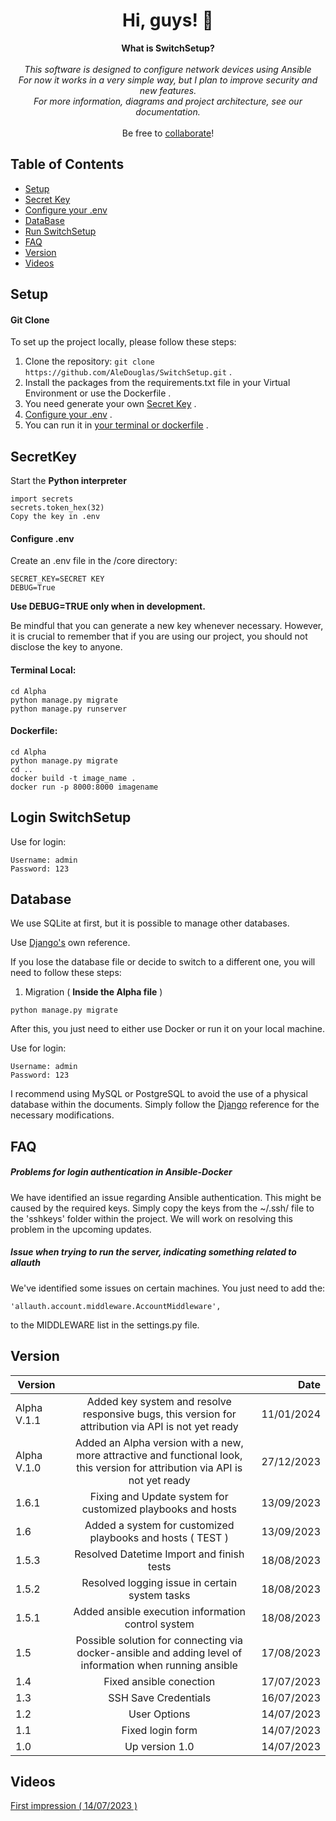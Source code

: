 <h1 align="center">Hi, guys! 👋</h1>

<p align="center">
    <b>What is SwitchSetup?</b><br><br>
    <i>
        This software is designed to configure network devices using <span color="blue">Ansible</span><br>
        For now it works in a very simple way, but I plan to improve security and new features.<br>
        For more information, diagrams and project architecture, see our documentation.<br>
    </i><br>
    Be free to <a href="https://github.com/AleDouglas/SwitchSetup/blob/master/CONTRIBUTING.md">collaborate</a>!
</p>

## Table of Contents

- [Setup](#setup)
- [Secret Key](#secretkey)
- [Configure your .env](#configure-env)
- [DataBase](#database)
- [Run SwitchSetup](#run-switchsetup)
- [FAQ](#faq)
- [Version](#version)
- [Videos](#videos)


## Setup


#### Git Clone

To set up the project locally, please follow these steps:

1. Clone the repository: `git clone https://github.com/AleDouglas/SwitchSetup.git` .
2. Install the packages from the requirements.txt file in your Virtual Environment or use the Dockerfile .
3. You need generate your own [Secret Key](#SecretKey) .
4. [Configure your .env](#configure-.env) .
5. You can run it in [your terminal or dockerfile](#run-switchsetup) .


## SecretKey

Start the **Python interpreter**
```
import secrets
secrets.token_hex(32)
Copy the key in .env
```

#### Configure .env


Create an .env file in the /core directory:
```
SECRET_KEY=SECRET KEY
DEBUG=True
```
**Use DEBUG=TRUE only when in development.**


Be mindful that you can generate a new key whenever necessary. 
However, it is crucial to remember that if you are using our project, you should not disclose the key to anyone.



#### Terminal Local:

```
cd Alpha
python manage.py migrate
python manage.py runserver
```

#### Dockerfile:

```
cd Alpha
python manage.py migrate
cd ..
docker build -t image_name .
docker run -p 8000:8000 imagename
```
## Login SwitchSetup

Use for login:
```
Username: admin
Password: 123
```

## Database

We use SQLite at first, but it is possible to manage other databases.

Use [Django's](https://docs.djangoproject.com/en/4.2/ref/settings/#std-setting-DATABASES) own reference.

If you lose the database file or decide to switch to a different one, you will need to follow these steps:

1. Migration ( **Inside the Alpha file** )


```
python manage.py migrate
```
After this, you just need to either use Docker or run it on your local machine.

Use for login:
```
Username: admin
Password: 123
```


I recommend using MySQL or PostgreSQL to avoid the use of a physical database within the documents. Simply follow the [Django]((https://docs.djangoproject.com/en/4.2/ref/settings/#std-setting-DATABASES) ) reference for the necessary modifications.


## FAQ


##### Problems for login authentication in Ansible-Docker
We have identified an issue regarding Ansible authentication. This might be caused by the required keys. Simply copy the keys from the ~/.ssh/ file to the 'sshkeys' folder within the project. We will work on resolving this problem in the upcoming updates.


##### Issue when trying to run the server, indicating something related to allauth
We've identified some issues on certain machines. You just need to add the:
```
'allauth.account.middleware.AccountMiddleware', 
 ```
to the MIDDLEWARE list in the settings.py file.

## Version


| Version   |            |  Date |
|----------|:-------------:|------:|
| Alpha V.1.1 | Added key system and resolve responsive bugs, this version for attribution via API is not yet ready   |   11/01/2024 |
| Alpha V.1.0 | Added an Alpha version with a new, more attractive and functional look, this version for attribution via API is not yet ready   |   27/12/2023 |
| 1.6.1 | Fixing and Update system for customized playbooks and hosts | 13/09/2023
| 1.6 | Added a system for customized playbooks and hosts ( TEST ) | 13/09/2023
| 1.5.3 | Resolved Datetime Import and finish tests | 18/08/2023
| 1.5.2 | Resolved logging issue in certain system tasks | 18/08/2023
| 1.5.1 | Added ansible execution information control system | 18/08/2023 |
| 1.5 | Possible solution for connecting via docker-ansible and adding level of information when running ansible | 17/08/2023 |
| 1.4 |  Fixed ansible conection | 17/07/2023 |
| 1.3 |  SSH Save Credentials | 16/07/2023 |
| 1.2 |  User Options | 14/07/2023 |
| 1.1 |  Fixed login form | 14/07/2023 |
| 1.0 |    Up version 1.0   |   14/07/2023 |



## Videos


[First impression ( 14/07/2023 )](https://www.youtube.com/watch?v=5jByei5CKC8)
